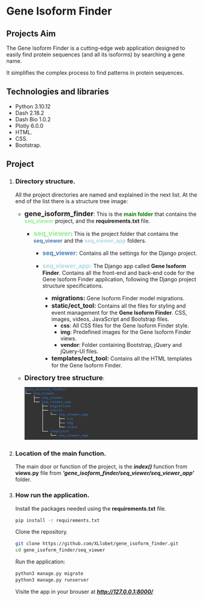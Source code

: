 # Gene Isoform Finder
## Projects Aim

The Gene Isoform Finder is a cutting-edge web application designed to easily find protein sequences (and all its isoforms) by searching a gene name.

It simplifies the complex process to find patterns in protein sequences.

## Technologies and libraries

- Python 3.10.12
- Dash 2.18.2
- Dash Bio 1.0.2
- Plotly 6.0.0
- HTML.
- CSS.
- Bootstrap.

## Project

1. ### Directory structure.
	All the project directories are named and explained in the next list. At the end of the list there is a structure tree image:
	- **<font size=4>gene_isoform_finder</font>**: This is the <span style="color: green;">**main folder**</span> that contains the <span style='color: lightgreen;'>**seq_viewer**</span> project, and the **requirements.txt** file.

		- **<font size=4><span style='color: lightgreen;'>seq_viewer</span></font>**: This is the project folder that contains the <span style='color: steelblue;'>**seq_viewer**</span> and the <span style='color: lightblue;'>**seq_viewer_app**</span> folders.

			- **<font size=3><span style='color: steelblue;'>**seq_viewer:**</span></font>** Contains all the settings for the Django project.
			- **<font size=3><span style='color: lightblue;'>**seq_viewer_app:**</span></font>** The Django app called **Gene Isoform Finder**. Contains all the front-end and back-end code for the Gene Isoform Finder application, following the Django project structure specifications.

				- **<font size=3>migrations:</font>** Gene Isoform Finder model migrations.
				- **<font size=3>static/ect_tool:</font>** Contains all the files for styling and event management for the **Gene Isoform Finder**. CSS, images, videos, JavaScript and Bootstrap files.
					- **css**: All CSS files for the Gene Isoform Finder style.
					- **img**: Predefined images for the Gene Isoform Finder views.
					- **vendor**: Folder containing Bootstrap, jQuery and jQuery-UI files.
				- **<font size=3>templates/ect_tool:</font>** Contains all the HTML templates for the Gene Isoform Finder.			
		
	- <font size=4>**Directory tree structure**</font>:

 	 	![Directory structure](https://github.com/XLlobet/gene_isoform_finder/blob/main/geneif_tree.png)

2. ### Location of the main function.
      The main door or function of the project, is the ***ìndex()*** function from **views.py** file from ***'gene_isoform_finder/seq_viewer/seq_viewer_app'*** folder. 

3. ### How run the application.
   
   	Install the packages needed using the **requirements.txt** file.
   
	```bash
	pip install -r requirements.txt
	```

	Clone the repository.

	```bash
	git clone https://github.com/XLlobet/gene_isoform_finder.git
	cd gene_isoform_finder/seq_viewer
	```

	Run the application:

	```bash
	python3 manage.py migrate
	python3 manage.py runserver
	```

  	 Visite the app in your brouser at ***http://127.0.0.1:8000/***

